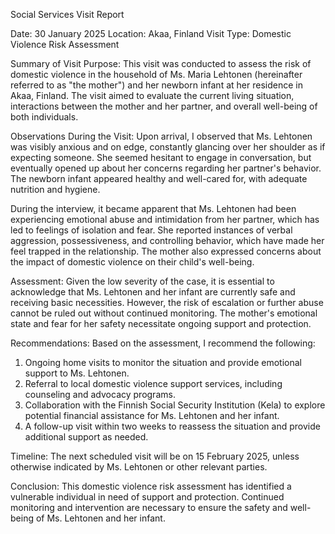 Social Services Visit Report

Date: 30 January 2025
Location: Akaa, Finland
Visit Type: Domestic Violence Risk Assessment

Summary of Visit Purpose:
This visit was conducted to assess the risk of domestic violence in the household of Ms. Maria Lehtonen (hereinafter referred to as "the mother") and her newborn infant at her residence in Akaa, Finland. The visit aimed to evaluate the current living situation, interactions between the mother and her partner, and overall well-being of both individuals.

Observations During the Visit:
Upon arrival, I observed that Ms. Lehtonen was visibly anxious and on edge, constantly glancing over her shoulder as if expecting someone. She seemed hesitant to engage in conversation, but eventually opened up about her concerns regarding her partner's behavior. The newborn infant appeared healthy and well-cared for, with adequate nutrition and hygiene.

During the interview, it became apparent that Ms. Lehtonen had been experiencing emotional abuse and intimidation from her partner, which has led to feelings of isolation and fear. She reported instances of verbal aggression, possessiveness, and controlling behavior, which have made her feel trapped in the relationship. The mother also expressed concerns about the impact of domestic violence on their child's well-being.

Assessment:
Given the low severity of the case, it is essential to acknowledge that Ms. Lehtonen and her infant are currently safe and receiving basic necessities. However, the risk of escalation or further abuse cannot be ruled out without continued monitoring. The mother's emotional state and fear for her safety necessitate ongoing support and protection.

Recommendations:
Based on the assessment, I recommend the following:

1. Ongoing home visits to monitor the situation and provide emotional support to Ms. Lehtonen.
2. Referral to local domestic violence support services, including counseling and advocacy programs.
3. Collaboration with the Finnish Social Security Institution (Kela) to explore potential financial assistance for Ms. Lehtonen and her infant.
4. A follow-up visit within two weeks to reassess the situation and provide additional support as needed.

Timeline:
The next scheduled visit will be on 15 February 2025, unless otherwise indicated by Ms. Lehtonen or other relevant parties.

Conclusion:
This domestic violence risk assessment has identified a vulnerable individual in need of support and protection. Continued monitoring and intervention are necessary to ensure the safety and well-being of Ms. Lehtonen and her infant.